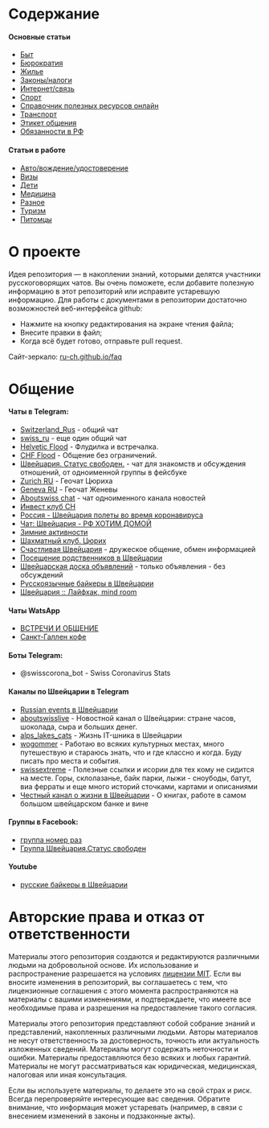 # Содержание

#### Основные статьи
* [Быт](./docs/Быт.md)
* [Бюрократия](./docs/Бюрократия.md)
* [Жилье](./docs/Жилье.md)
* [Законы/налоги](./docs/Законы-налоги.md)
* [Интернет/связь](./docs/Интернет-связь.md)
* [Спорт](./docs/Спорт.md)
* [Справочник полезных ресурсов онлайн](./docs/Справочник-полезных-ресурсов-онлайн.md)
* [Транспорт](./docs/Транспорт.md)
* [Этикет общения](./docs/Этикет-общения.md)
* [Обязанности в РФ](/faq/docs/Обязанности_в_РФ.html)

#### Cтатьи в работе
* [Авто/вождение/удостоверение](./inbox/Авто-вождение-удостоверение.md)
* [Визы](./inbox/Визы.md)
* [Дети](./inbox/Дети.md)
* [Медицина](./inbox/Медицина.md)
* [Разное](./inbox/Разное.md)
* [Туризм](./inbox/Туризм.md)
* [Питомцы](./inbox/Питомцы.md)

# О проекте
Идея репозитория — в накоплении знаний, которыми делятся участники русскоговорящих чатов. Вы очень поможете, если добавите полезную информацию в этот репозиторий или исправите устаревшую информацию. Для работы с документами в репозитории достаточно возможностей веб-интерфейса github:
* Нажмите на кнопку редактирования на экране чтения файла;
* Внесите правки в файл;
* Когда всё будет готово, отправьте pull request.

Сайт-зеркало: [ru-ch.github.io/faq](https://ru-ch.github.io/faq/)

# Общение
#### Чаты в Telegram:
* [Switzerland_Rus](https://t.me/Switzerland_Rus) - общий чат
* [swiss_ru](https://t.me/swiss_ru) - еще один общий чат
* [Helvetic Flood](https://t.me/helvetic_flood) - Флудилка и встречалка.
* [CHF Flood](https://t.me/otkroii) - Общение без ограничений.
* [Швейцария. Статус свободен.](https://t.me/joinchat/RI7ZYnYVm1plMjU0) - чат для знакомств и обсуждения отношений, от одноименной группы в фейсбуке
* [Zurich RU](https://t.me/zurilife) - Геочат Цюриха
* [Geneva RU](https://t.me/chatsuisse) - Геочат Женевы
* [Aboutswiss chat](https://t.me/aboutswisschat) - чат одноименного канала новостей
* [Инвест клуб CH](https://t.me/joinchat/Hu-3BzX7m58JL55U)
* [Россия - Швейцария полеты во время коронавируса](https://t.me/ruswisstravel)
* [Чат: Швейцария - РФ ХОТИМ ДОМОЙ](https://t.me/switzerland_rf_covid19_chat)
* [Зимние активности](https://t.me/katalka_ch)
* [Шахматный клуб. Цюрих](https://t.me/swiss_ru_chess)
* [Счастливая Швейцария](https://t.me/joinchat/NWRIWPqBXJAwMTg0) - дружеское общение, обмен информацией
* [Посещение родственников в Швейцарии](https://t.me/rodnya_ch)
* [Швейцарская доска объявлений](https://t.me/baraholka_swiss) - только объявления - без обсуждений
* [Русскоязычные байкеры в Швейцарии](https://t.me/joinchat/VptHYOw12hUtynkd)
* [Швейцария :: Лайфхак, mind room](https://t.me/swisslifehacker)

#### Чаты WatsApp
* [ВСТРЕЧИ И ОБЩЕНИЕ](https://chat.whatsapp.com/Fw07HOPrAcD2xCHgCXhuqS)
* [Санкт-Галлен кофе](https://chat.whatsapp.com/GXU2Ppejj5v17foe3RSYPq)

#### Боты Telegram:
* @swisscorona_bot - Swiss Coronavirus Stats

#### Каналы по Швейцарии в Telegram
* [Russian events в Швейцарии](https://t.me/swissrussianparty)
* [aboutswisslive](https://t.me/aboutswisslive) - Новостной канал о Швейцарии: стране часов, шоколада, сыра и больших денег.
* [alps_lakes_cats](https://t.me/alps_lakes_cats) - Жизнь IT-шника в Швейцарии
* [wogommer](https://t.me/wogommer) - Работаю во всяких культурных местах, много путешествую и стараюсь знать, что и где классно и когда. Буду писать про места и события.
* [swissextreme](https://t.me/swissextreme) - Полезные ссылки и исории для тех кому не сидится на месте. Горы, склолазанье, байк парки, лыжи - сноубоды, батут, виа ферраты и еще много историй сточками, картами и описаниями
* [Честный канал о жизни в Швейцарии](https://t.me/le_shares) - О книгах, работе в самом большом швейцарском банке и вине

#### Группы в Facebook:
* [группа номер раз](https://www.facebook.com/groups/144523978931587/)
* [Группа Швейцария.Статус свободен](https://www.facebook.com/groups/493969841328813/?ref=share/)
#### Youtube
* [русские байкеры в Швейцарии](https://youtube.com/c/ANKERRECORDS)

# Авторские права и отказ от ответственности
Материалы этого репозитория создаются и редактируются различными людьми на добровольной основе. Их использование и распространение разрешается на условиях [лицензии MIT](https://github.com/ru-ch/faq/blob/master/LICENSE). Если вы вносите изменения в репозиторий, вы соглашаетесь с тем, что лицензионные соглашения с этого момента распространяются на материалы с вашими изменениями, и подтверждаете, что имеете все необходимые права и разрешения на предоставление такого согласия.

Материалы этого репозитория представляют собой собрание знаний и представлений, накопленных различными людьми. Авторы материалов не несут ответственность за достоверность, точность или актуальность изложенных сведений. Материалы могут содержать неточности и ошибки. Материалы предоставляются безо всяких и любых гарантий. Материалы не могут рассматриваться как юридическая, медицинская, налоговая или иная консультация.

Если вы используете материалы, то делаете это на свой страх и риск. Всегда перепроверяйте интересующие вас сведения. Обратите внимание, что информация может устаревать (например, в связи с внесением изменений в законы и подзаконные акты).

